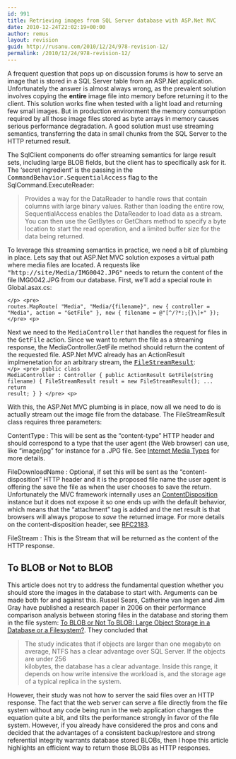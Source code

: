 ```yaml
---
id: 991
title: Retrieving images from SQL Server database with ASP.Net MVC
date: 2010-12-24T22:02:19+00:00
author: remus
layout: revision
guid: http://rusanu.com/2010/12/24/978-revision-12/
permalink: /2010/12/24/978-revision-12/
---
```

A frequent question that pops up on discussion forums is how to serve an image that is stored in a SQL Server table from an ASP.Net application. Unfortunately the answer is almost always wrong, as the prevalent solution involves copying the **entire** image file into memory before returning it to the client. This solution works fine when tested with a light load and returning few small images. But in production environment the memory consumption required by all those image files stored as byte arrays in memory causes serious performance degradation. A good solution must use streaming semantics, transferring the data in small chunks from the SQL Server to the HTTP returned result.

The SqlClient components do offer streaming semantics for large result sets, including large BLOB fields, but the client has to specifically ask for it. The &#8216;secret ingredient&#8217; is the passing in the <a hreh="http://msdn.microsoft.com/en-us/library/system.data.commandbehavior.aspx" target="_blank"><tt>CommandBehavior.SequentialAccess</tt></a> flag to the SqlCommand.ExecuteReader:

> Provides a way for the DataReader to handle rows that contain columns with large binary values. Rather than loading the entire row, SequentialAccess enables the DataReader to load data as a stream. You can then use the GetBytes or GetChars method to specify a byte location to start the read operation, and a limited buffer size for the data being returned.

To leverage this streaming semantics in practice, we need a bit of plumbing in place. Lets say that out ASP.Net MVC solution exposes a virtual path where media files are located. A requests like <tt>"http://site/Media/IMG0042.JPG"</tt> needs to return the content of the file IMG0042.JPG from our database. First, we&#8217;ll add a special route in Global.asax.cs:

<code class="prettyprint lang-sql">&lt;/p>
&lt;pre>
            routes.MapRoute(
                "Media",
                "Media/{filename}",
                new { controller = "Media", action = "GetFile" },
                new { filename = @"[^/?*:;{}\\]+" });
&lt;/pre>
&lt;p></code>

Next we need to the <tt>MediaController</tt> that handles the request for files in the <tt>GetFile</tt> action. Since we want to return the file as a streaming response, the MediaController.GetFile method should return the content of the requested file. ASP.Net MVC already has an ActionResult implmenetation for an arbitrary stream, the <a href="http://msdn.microsoft.com/en-us/library/system.web.mvc.filestreamresult.aspx" target="_blank"><tt>FileStreamResult</tt></a>:  
<code class="prettyprint lang-sql">&lt;/p>
&lt;pre>
    public class MediaController : Controller
    {
        public ActionResult GetFile(string filename)
        {
            FileStreamResult result = new FileStreamResult();
            ...
            return result;
        }
    }
&lt;/pre>
&lt;p></code>

With this, the ASP.Net MVC plumbing is in place, now all we need to do is actually stream out the image file from the database. The FileStreamResult class requires three parameters:

ContentType
:   This will be sent as the &#8220;content-type&#8221; HTTP header and should correspond to a type that the user agent (the Web browser) can use, like &#8220;image/jpg&#8221; for instance for a .JPG file. See <a href="http://en.wikipedia.org/wiki/Internet_media_type" target="_blank">Internet Media Types</a> for more details.

FileDownloadName
:   Optional, if set this will be sent as the &#8220;content-disposition&#8221; HTTP header and it is the proposed file name the user agent is offering the save the file as when the user chooses to save the return. Unfortunately the MVC framework internally uses an <a href="http://msdn.microsoft.com/en-us/library/system.net.mime.contentdisposition.contentdisposition.aspx" target="_blank">ContentDisposition</a> instance but it does not expose it so one ends up with the default behavior, which means that the &#8220;attachment&#8221; tag is added and the net result is that browsers will always propose to _save_ the returned image. For more details on the content-disposition header, see <a href="http://www.ietf.org/rfc/rfc2183.txt" target="_blank">RFC2183</a>.

FileStream
:   This is the Stream that will be returned as the content of the HTTP response.

## To BLOB or Not to BLOB

This article does not try to address the fundamental question whether you should store the images in the database to start with. Arguments can be made both for and against this. Russel Sears, Catherine van Ingen and Jim Gray have published a research paper in 2006 on their performance comparison analysis between storing files in the database and storing them in the file system: <a href="http://research.microsoft.com/pubs/64525/tr-2006-45.pdf" target="_blank">To BLOB or Not To BLOB: Large Object Storage in a Database or a Filesystem?<a>. They concluded that</p> 

<blockquote>
  <p>
    The study indicates that if objects are larger than one megabyte on average, NTFS has a clear advantage over SQL Server. If the objects are under 256<br /> kilobytes, the database has a clear advantage. Inside this range, it depends on how write intensive the workload is, and the storage age of a typical replica in the system.
  </p>
</blockquote>

<p>
  However, their study was not how to server the said files over an HTTP response. The fact that the web server can serve a file directly from the file system without any code being run in the web application changes the equation quite a bit, and tilts the performance strongly in favor of the file system. However, if you already have considered the pros and cons and decided that the advantages of a consistent backup/restore and strong referential integrity warrants database stored BLOBs, then I hope this article highlights an efficient way to return those BLOBs as HTTP responses.
</p>